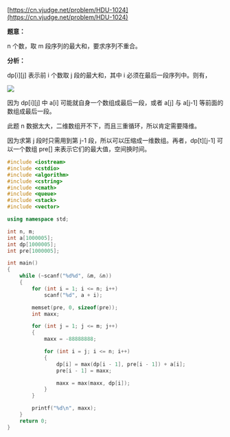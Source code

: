 [https://cn.vjudge.net/problem/HDU-1024](https://cn.vjudge.net/problem/HDU-1024)

**题意：**

n 个数，取 m 段序列的最大和，要求序列不重合。

**分析：**

dp[i][j] 表示前 i 个数取 j 段的最大和，其中 i 必须在最后一段序列中。则有，

![](https://github.com/Hapoa/Accepted/blob/master/images/3.gif)

因为 dp[i][j] 中 a[i] 可能就自身一个数组成最后一段，或者 a[j] 与 a[j-1] 等前面的数组成最后一段。

此题 n 数据太大，二维数组开不下，而且三重循环，所以肯定需要降维。

因为求第 j 段时只需用到第 j-1 段，所以可以压缩成一维数组。再者，dp[t][j-1] 可以一个数组 pre[] 来表示它们的最大值，空间换时间。

```c++
#include <iostream>
#include <cstdio>
#include <algorithm>
#include <cstring>
#include <cmath>
#include <queue>
#include <stack>
#include <vector>

using namespace std;

int n, m;
int a[1000005];
int dp[1000005];
int pre[1000005];

int main()
{
    while (~scanf("%d%d", &m, &n))
    {
        for (int i = 1; i <= n; i++)
            scanf("%d", a + i);

        memset(pre, 0, sizeof(pre));
        int maxx;

        for (int j = 1; j <= m; j++)
        {
            maxx = -88888888;

            for (int i = j; i <= n; i++)
            {
                dp[i] = max(dp[i - 1], pre[i - 1]) + a[i];
                pre[i - 1] = maxx;

                maxx = max(maxx, dp[i]);
            }
        }

        printf("%d\n", maxx);
    }
    return 0;
}
```
